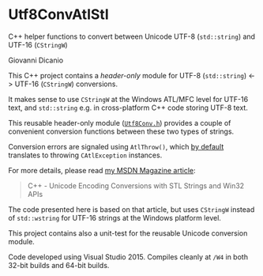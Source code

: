 # Utf8ConvAtlStl
C++ helper functions to convert between Unicode UTF-8 (`std::string`) and UTF-16 (`CStringW`)

Giovanni Dicanio

This C++ project contains a _header-only_ module for UTF-8 (`std::string`) <-> UTF-16 (`CStringW`) conversions.

It makes sense to use `CStringW` at the Windows ATL/MFC level for UTF-16 text,
and `std::string` e.g. in cross-platform C++ code storing UTF-8 text.

This reusable header-only module ([`Utf8Conv.h`](https://github.com/GiovanniDicanio/Utf8ConvAtlStl/blob/master/Utf8ConvAtlStl/Utf8ConvAtlStl/Utf8Conv.h)) 
provides a couple of convenient conversion functions between
these two types of strings.
 
Conversion errors are signaled using `AtlThrow()`, which [by default](https://msdn.microsoft.com/en-us/library/z325eyx0.aspx) translates
to throwing `CAtlException` instances.
 
For more details, please read [my MSDN Magazine article](https://msdn.microsoft.com/magazine/mt763237):
 
>  C++ - Unicode Encoding Conversions with STL Strings and Win32 APIs

The code presented here is based on that article, but uses `CStringW` instead
of `std::wstring` for UTF-16 strings at the Windows platform level.

This project contains also a unit-test for the reusable Unicode conversion module.

Code developed using Visual Studio 2015.
Compiles cleanly at `/W4` in both 32-bit builds and 64-bit builds.
